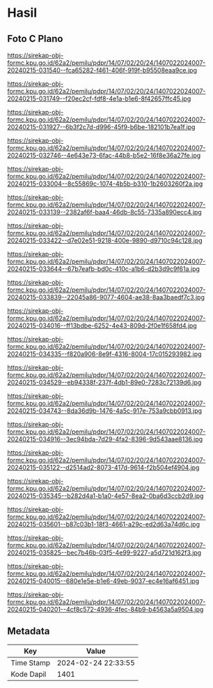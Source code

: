 # Hasil

## Foto C Plano

https://sirekap-obj-formc.kpu.go.id/62a2/pemilu/pdpr/14/07/02/20/24/1407022024007-20240215-031540--fca65282-f461-406f-919f-b95508eaa9ce.jpg

https://sirekap-obj-formc.kpu.go.id/62a2/pemilu/pdpr/14/07/02/20/24/1407022024007-20240215-031749--f20ec2cf-fdf8-4e1a-b1e6-8f42657ffc45.jpg

https://sirekap-obj-formc.kpu.go.id/62a2/pemilu/pdpr/14/07/02/20/24/1407022024007-20240215-031927--6b3f2c7d-d996-45f9-b6be-182101b7ea1f.jpg

https://sirekap-obj-formc.kpu.go.id/62a2/pemilu/pdpr/14/07/02/20/24/1407022024007-20240215-032746--4e643e73-6fac-44b8-b5e2-16f8e36a27fe.jpg

https://sirekap-obj-formc.kpu.go.id/62a2/pemilu/pdpr/14/07/02/20/24/1407022024007-20240215-033004--8c55869c-1074-4b5b-b310-1b2603260f2a.jpg

https://sirekap-obj-formc.kpu.go.id/62a2/pemilu/pdpr/14/07/02/20/24/1407022024007-20240215-033139--2382af6f-baa4-46db-8c55-7335a890ecc4.jpg

https://sirekap-obj-formc.kpu.go.id/62a2/pemilu/pdpr/14/07/02/20/24/1407022024007-20240215-033422--d7e02e51-9218-400e-9890-d9710c94c128.jpg

https://sirekap-obj-formc.kpu.go.id/62a2/pemilu/pdpr/14/07/02/20/24/1407022024007-20240215-033644--67b7eafb-bd0c-410c-a1b6-d2b3d9c9f61a.jpg

https://sirekap-obj-formc.kpu.go.id/62a2/pemilu/pdpr/14/07/02/20/24/1407022024007-20240215-033839--22045a86-9077-4604-ae38-8aa3baedf7c3.jpg

https://sirekap-obj-formc.kpu.go.id/62a2/pemilu/pdpr/14/07/02/20/24/1407022024007-20240215-034016--ff13bdbe-6252-4e43-809d-2f0e1f658fd4.jpg

https://sirekap-obj-formc.kpu.go.id/62a2/pemilu/pdpr/14/07/02/20/24/1407022024007-20240215-034335--f820a906-8e9f-4316-8004-17c015293982.jpg

https://sirekap-obj-formc.kpu.go.id/62a2/pemilu/pdpr/14/07/02/20/24/1407022024007-20240215-034529--eb94338f-237f-4db1-89e0-7283c72139d6.jpg

https://sirekap-obj-formc.kpu.go.id/62a2/pemilu/pdpr/14/07/02/20/24/1407022024007-20240215-034743--8da36d9b-1476-4a5c-917e-753a9cbb0913.jpg

https://sirekap-obj-formc.kpu.go.id/62a2/pemilu/pdpr/14/07/02/20/24/1407022024007-20240215-034916--3ec94bda-7d29-4fa2-8396-9d543aae8136.jpg

https://sirekap-obj-formc.kpu.go.id/62a2/pemilu/pdpr/14/07/02/20/24/1407022024007-20240215-035122--d2514ad2-8073-417d-9614-f2b504ef4904.jpg

https://sirekap-obj-formc.kpu.go.id/62a2/pemilu/pdpr/14/07/02/20/24/1407022024007-20240215-035345--b282d4a1-b1a0-4e57-8ea2-0ba6d3ccb2d9.jpg

https://sirekap-obj-formc.kpu.go.id/62a2/pemilu/pdpr/14/07/02/20/24/1407022024007-20240215-035601--b87c03b1-18f3-4661-a29c-ed2d63a74d6c.jpg

https://sirekap-obj-formc.kpu.go.id/62a2/pemilu/pdpr/14/07/02/20/24/1407022024007-20240215-035825--bec7b46b-03f5-4e99-9227-a5d721d162f3.jpg

https://sirekap-obj-formc.kpu.go.id/62a2/pemilu/pdpr/14/07/02/20/24/1407022024007-20240215-040015--680e1e5e-b1e6-49eb-9037-ec4e16af6451.jpg

https://sirekap-obj-formc.kpu.go.id/62a2/pemilu/pdpr/14/07/02/20/24/1407022024007-20240215-040201--4cf8c572-4936-4fec-84b9-b4563a5a9504.jpg


## Metadata

| Key        | Value               |
| ---------- | ------------------- |
| Time Stamp | 2024-02-24 22:33:55 |
| Kode Dapil | 1401                |



